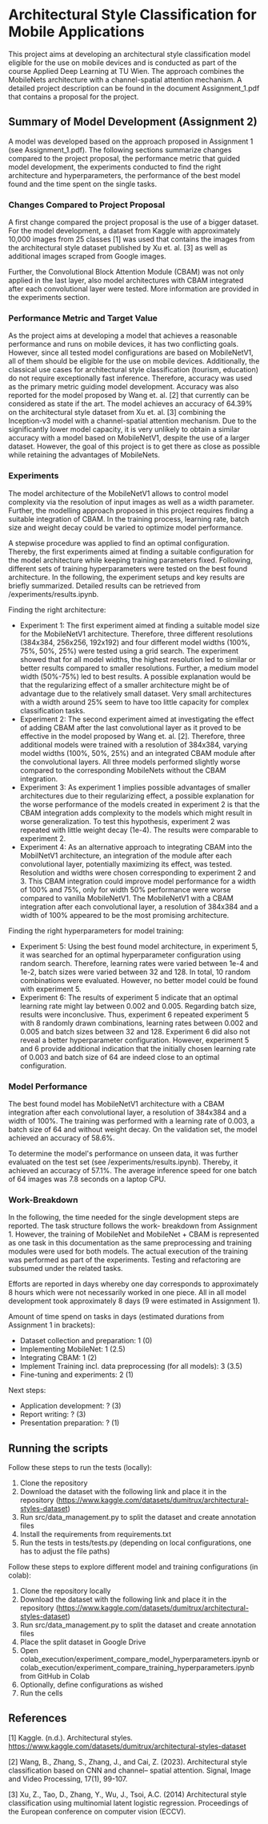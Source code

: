 # Architectural Style Classification for Mobile Applications

This project aims at developing an architectural style classification model eligible for the use on mobile devices and 
is conducted as part of the course Applied Deep Learning at TU Wien. The approach combines the MobileNets architecture 
with a channel-spatial attention mechanism. A detailed project description can be found in the document 
Assignment_1.pdf that contains a proposal for the project.


## Summary of Model Development (Assignment 2)
A model was developed based on the approach proposed in Assignment 1 (see Assignment_1.pdf). The following sections 
summarize changes compared to the project proposal, the performance metric that guided model development, the experiments 
conducted to find the right architecture and hyperparameters, the performance of the best model found and the time 
spent on the single tasks.

### Changes Compared to Project Proposal 
A first change compared the project proposal is the use of a bigger dataset. For the model development, a dataset from 
Kaggle with approximately 10,000 images from 25 classes [1] was used that contains the images from the architectural 
style dataset published by Xu et. al. [3] as well as additional images scraped from Google images. 

Further, the Convolutional Block Attention Module (CBAM) was not only applied in the last layer, also model 
architectures with CBAM integrated after each convolutional layer were tested. More information are provided in the 
experiments section.

### Performance Metric and Target Value
As the project aims at developing a model that achieves a reasonable performance and runs on mobile devices, it has two 
conflicting goals. However, since all tested model configurations are based on MobileNetV1, all of them should be 
eligible for the use on mobile devices. Additionally, the classical use cases for architectural style classification
(tourism, education) do not require exceptionally fast inference. Therefore, accuracy was used as the primary metric 
guiding model development. Accuracy was also reported for the model proposed by Wang et. al. [2] that 
currently can be considered as state if the art. The model achieves an accuracy of 64.39% on the architectural 
style dataset from Xu et. al. [3] combining the Inception-v3 model with a channel-spatial attention mechanism. Due to 
the significantly lower model capacity, it is very unlikely to obtain a similar accuracy with a model based on 
MobileNetV1, despite the use of a larger dataset. However, the goal of this project is to get there as close as possible
while retaining the advantages of MobileNets.

### Experiments
The model architecture of the MobileNetV1 allows to control model complexity via the resolution of input images as well
as a width parameter. Further, the modelling approach proposed in this project requires finding a suitable integration
of CBAM. In the training process, learning rate, batch size and weight decay could be varied to optimize model 
performance.

A stepwise procedure was applied to find an optimal configuration. Thereby, the first experiments aimed at finding a 
suitable configuration for the model architecture while keeping training parameters fixed. Following, different sets of
training hyperparameters were tested on the best found architecture. In the following, the experiment setups and key
results are briefly summarized. Detailed results can be retrieved from /experiments/results.ipynb. 

Finding the right architecture:
* Experiment 1: The first experiment aimed at finding a suitable model size for the MobileNetV1 architecture. Therefore, 
three different resolutions (384x384, 256x256, 192x192) and four different model widths (100%, 75%, 50%, 25%) were 
tested using a grid search. The experiment showed that for all model widths, the highest resolution led to similar or 
better results compared to smaller resolutions. Further, a medium model width (50%-75%) led to best results. A possible 
explanation would be that the regularizing effect of a smaller architecture might be of advantage due to the relatively 
small dataset. Very small architectures with a width around 25% seem to have too little capacity for complex 
classification tasks. 
* Experiment 2: The second experiment aimed at investigating the effect of adding CBAM after the last convolutional 
layer as it proved to be effective in the model proposed by Wang et. al. [2]. Therefore, three additional models were 
trained with a resolution of 384x384, varying model widths (100%, 50%, 25%) and an integrated CBAM module after the 
convolutional layers. All three models performed slightly worse compared to the corresponding MobileNets without the 
CBAM integration. 
* Experiment 3: As experiment 1 implies possible advantages of smaller architectures due to their regularizing effect, 
a possible explanation for the worse performance of the models created in experiment 2 is that the CBAM integration adds
complexity to the models which might result in worse generalization. To test this hypothesis, experiment 2 was repeated 
with little weight decay (1e-4). The results were comparable to experiment 2.
* Experiment 4: As an alternative approach to integrating CBAM into the MobilNetV1 architecture, an integration of the 
module after each convolutional layer, potentially maximizing its effect, was tested. Resolution and widths were chosen 
corresponding to experiment 2 and 3. This CBAM integration could improve model performance for a width of 100% and 75%, 
only for width 50% performance were worse compared to vanilla MobileNetV1. The MobileNetV1 with a CBAM integration
after each convolutional layer, a resolution of 384x384 and a width of 100% appeared to be the most promising 
architecture. 

Finding the right hyperparameters for model training: 
* Experiment 5: Using the best found model architecture, in experiment 5, it was searched for an optimal hyperparameter
configuration using random search. Therefore, learning rates were varied between 1e-4 and 1e-2, batch sizes were varied 
between 32 and 128. In total, 10 random combinations were evaluated. However, no better model could be found with 
experiment 5.
* Experiment 6: The results of experiment 5 indicate that an optimal learning rate might lay between 0.002 and 0.005. 
Regarding batch size, results were inconclusive. Thus, experiment 6 repeated experiment 5 with 8 randomly drawn
combinations, learning rates between 0.002 and 0.005 and batch sizes between 32 and 128. Experiment 6 did also not 
reveal a better hyperparameter configuration. However, experiment 5 and 6 provide additional indication that the 
initially chosen learning rate of 0.003 and batch size of 64 are indeed close to an optimal configuration.

### Model Performance
The best found model has MobileNetV1 architecture with a CBAM integration after each convolutional layer, a 
resolution of 384x384 and a width of 100%. The training was performed with a learning rate of 0.003, a batch size of 64 
and without weight decay. On the validation set, the model achieved an accuracy of 58.6%. 

To determine the model's performance on unseen data, it was further evaluated on the test set (see 
/experiments/results.ipynb). Thereby, it achieved an accuracy of 57.1%. The average inference speed for one batch of 64
images was 7.8 seconds on a laptop CPU.

### Work-Breakdown
In the following, the time needed for the single development steps are reported. The task structure follows the work-
breakdown from Assignment 1. However, the training of MobileNet and MobileNet + CBAM is represented as one task in this
documentation as the same preprocessing and training modules were used for both models. The actual execution of the 
training was performed as part of the experiments. Testing and refactoring are subsumed under the related tasks. 

Efforts are reported in days whereby one day corresponds to approximately 8 hours which were not necessarily worked in 
one piece. All in all model development took approximately 8 days (9 were estimated in Assignment 1).

Amount of time spend on tasks in days (estimated durations from Assignment 1 in brackets):
* Dataset collection and preparation: 1 (0)
* Implementing MobileNet: 1 (2.5)
* Integrating CBAM: 1 (2)
* Implement Training incl. data preprocessing (for all models): 3 (3.5)
* Fine-tuning and experiments: 2 (1)

Next steps:
* Application development: ? (3)
* Report writing: ? (3)
* Presentation preparation: ? (1)


## Running the scripts
Follow these steps to run the tests (locally):
1. Clone the repository
2. Download the dataset with the following link and place it in the repository 
(https://www.kaggle.com/datasets/dumitrux/architectural-styles-dataset)
3. Run src/data_management.py to split the dataset and create annotation files
4. Install the requirements from requirements.txt
5. Run the tests in tests/tests.py (depending on local configurations, one has to adjust the file paths)

Follow these steps to explore different model and training configurations (in colab):
1. Clone the repository locally
2. Download the dataset with the following link and place it in the repository 
(https://www.kaggle.com/datasets/dumitrux/architectural-styles-dataset)
3. Run src/data_management.py to split the dataset and create annotation files
4. Place the split dataset in Google Drive
5. Open colab_execution/experiment_compare_model_hyperparameters.ipynb or 
colab_execution/experiment_compare_training_hyperparameters.ipynb from GitHub in Colab
6. Optionally, define configurations as wished 
7. Run the cells


## References
[1] Kaggle. (n.d.). Architectural styles. https://www.kaggle.com/datasets/dumitrux/architectural-styles-dataset

[2] Wang, B., Zhang, S., Zhang, J., and Cai, Z. (2023). Architectural style classification based on CNN and channel–
spatial attention. Signal, Image and Video Processing, 17(1), 99-107.

[3] Xu, Z., Tao, D., Zhang, Y., Wu, J., Tsoi, A.C. (2014) Architectural style classification using multinomial latent 
logistic regression. Proceedings of the European conference on computer vision (ECCV).


